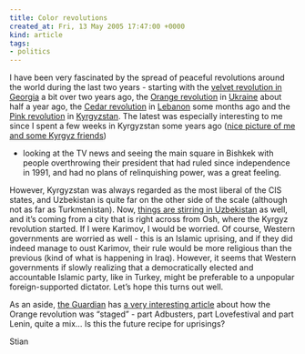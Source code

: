```yaml
---
title: Color revolutions
created_at: Fri, 13 May 2005 17:47:00 +0000
kind: article
tags:
- politics
---
```


I have been very fascinated by the spread of peaceful revolutions around
the world during the last two years - starting with the [velvet
revolution in
Georgia](http://edition.cnn.com/2003/WORLD/europe/11/23/otsc.dougherty/)
a bit over two years ago, the [Orange
revolution](http://en.wikipedia.org/wiki/Orange_Revolution) in
[Ukraine](http://en.wikipedia.org/wiki/Ukraine) about half a year ago,
the [Cedar revolution](http://en.wikipedia.org/wiki/Cedar_Revolution) in
[Lebanon](http://en.wikipedia.org/wiki/Lebanon) some months ago and the
[Pink
revolution](http://www.washtimes.com/op-ed/20050324-075950-9368r.htm) in
[Kyrgyzstan](http://en.wikipedia.org/wiki/Kyrgyzstan). The latest was
especially interesting to me since I spent a few weeks in Kyrgyzstan
some years ago ([nice picture of me and some Kyrgyz
friends](http://frida.prio.no/private/s/pictures/kazakhstan-published/kirgizfriends2.jpg))
- looking at the TV news and seeing the main square in Bishkek with
people overthrowing their president that had ruled since independence in
1991, and had no plans of relinquishing power, was a great feeling.

However, Kyrgyzstan was always regarded as the most liberal of the CIS
states, and Uzbekistan is quite far on the other side of the scale
(although not as far as Turkmenistan). Now, [things are stirring in
Uzbekistan](http://news.bbc.co.uk/1/hi/world/asia-pacific/4542783.stm)
as well, and it’s coming from a city that is right across from Osh,
where the Kyrgyz revolution started. If I were Karimov, I would be
worried. Of course, Western governments are worried as well - this is an
Islamic uprising, and if they did indeed manage to oust Karimov, their
rule would be more religious than the previous (kind of what is
happening in Iraq). However, it seems that Western governments if slowly
realizing that a democratically elected and accountable Islamic party,
like in Turkey, might be preferable to a unpopular foreign-supported
dictator. Let’s hope this turns out well.

As an aside, [the Guardian](http://www.guardian.co.uk) has [a very
interesting
article](http://www.guardian.co.uk/ukraine/story/0,15569,1482868,00.html)
about how the Orange revolution was “staged” - part Adbusters, part
Lovefestival and part Lenin, quite a mix… Is this the future recipe for
uprisings?

Stian
